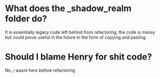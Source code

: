 # What does the _shadow_realm folder do?

It is essentially legacy code left behind from refactoring, the code is 
messy but could prove useful in the future in the form of copying and pasting.

# Should I blame Henry for shit code?

No, i wasnt here before refactoring

